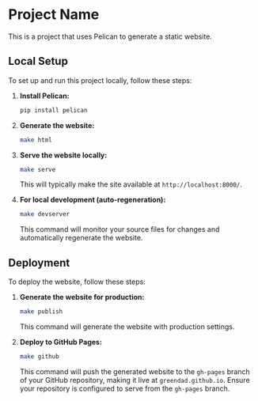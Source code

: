 # Project Name

This is a project that uses Pelican to generate a static website.

## Local Setup

To set up and run this project locally, follow these steps:

1.  **Install Pelican:**
    ```bash
    pip install pelican
    ```

2.  **Generate the website:**
    ```bash
    make html
    ```

3.  **Serve the website locally:**
    ```bash
    make serve
    ```
    This will typically make the site available at `http://localhost:8000/`.

4.  **For local development (auto-regeneration):**
    ```bash
    make devserver
    ```
    This command will monitor your source files for changes and automatically regenerate the website.

## Deployment

To deploy the website, follow these steps:

1.  **Generate the website for production:**
    ```bash
    make publish
    ```
    This command will generate the website with production settings.

2.  **Deploy to GitHub Pages:**
    ```bash
    make github
    ```
    This command will push the generated website to the `gh-pages` branch of your GitHub repository, making it live at `greendad.github.io`. Ensure your repository is configured to serve from the `gh-pages` branch.
